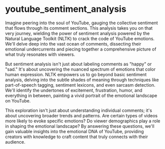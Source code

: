 # youtube_sentiment_analysis
 Imagine peering into the soul of YouTube, gauging the collective sentiment that flows through its comment sections. This analysis takes you on that very journey, wielding the power of sentiment analysis powered by the Natural Language Toolkit (NLTK) to crack the code of YouTube emotions. 
We'll delve deep into the vast ocean of comments, dissecting their emotional undercurrents and piecing together a comprehensive picture of what truly resonates with viewers.

But sentiment analysis isn't just about labeling comments as "happy" or "sad." It's about uncovering the nuanced spectrum of emotions that color human expression. NLTK empowers us to go beyond basic sentiment analysis, delving into the subtle shades of meaning through techniques like part-of-speech tagging, sentiment lexicons, and even sarcasm detection. We'll identify the undertones of excitement, frustration, humor, and everything in between, painting a vivid portrait of the emotional landscape on YouTube.

This exploration isn't just about understanding individual comments; it's about uncovering broader trends and patterns. Are certain types of videos more likely to evoke specific emotions? Do viewer demographics play a role in shaping the emotional landscape? By answering these questions, we'll gain valuable insights into the emotional DNA of YouTube, providing creators with knowledge to craft content that truly connects with their audience.
